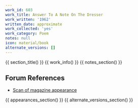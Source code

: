 ```yaml
---
work_id: 603
work_title: Answer To A Note On The Dresser
work_written: '1962'
written_date: approximate
work_collected: 'yes'
work_category: Poem
notes: null
icon: material/book
alternate_versions: []
---
```


{{ section_title() }}
{{ work_info() }}
{{ notes_section() }}
## Forum References
- [Scan of magazine appearance](https://bukowskiforum.com/threads/mica-no-5-1962-answer-to-a-note-on-the-dresser-and-warning.11441/)

{{ appearances_section() }}
{{ alternate_versions_section() }}